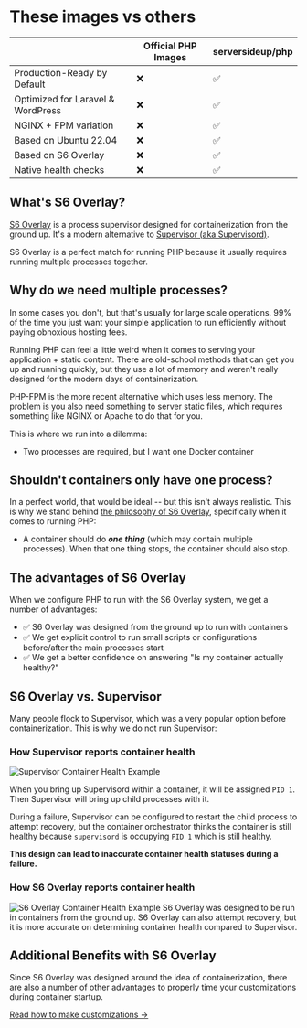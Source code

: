 # These images vs others

| | **Official PHP Images** |**serversideup/php** |
|-------------------------|-------------------------|---------------------|
| Production-Ready by Default| ❌ | ✅ |
Optimized for Laravel & WordPress| ❌ | ✅ |
NGINX + FPM variation| ❌ | ✅ |
Based on Ubuntu 22.04 | ❌ | ✅ |
Based on S6 Overlay | ❌ | ✅ |
Native health checks | ❌ | ✅ |

## What's S6 Overlay?
[S6 Overlay](https://github.com/just-containers/s6-overlay) is a process supervisor designed for containerization from the ground up. It's a modern alternative to [Supervisor (aka Supervisord)](https://supervisord.org/).

S6 Overlay is a perfect match for running PHP because it usually requires running multiple processes together.

## Why do we need multiple processes?
In some cases you don't, but that's usually for large scale operations. 99% of the time you just want your simple application to run efficiently without paying obnoxious hosting fees.

Running PHP can feel a little weird when it comes to serving your application + static content. There are old-school methods that can get you up and running quickly, but they use a lot of memory and weren't really designed for the modern days of containerization.

PHP-FPM is the more recent alternative which uses less memory. The problem is you also need something to server static files, which requires something like NGINX or Apache to do that for you.

This is where we run into a dilemma:
- Two processes are required, but I want one Docker container

## Shouldn't containers only have one process?
In a perfect world, that would be ideal -- but this isn't always realistic. This is why we stand behind [the philosophy of S6 Overlay](https://github.com/just-containers/s6-overlay#the-docker-way), specifically when it comes to running PHP:

- A container should do ***one thing*** (which may contain multiple processes). When that one thing stops, the container should also stop. 

## The advantages of S6 Overlay
When we configure PHP to run with the S6 Overlay system, we get a number of advantages:

- ✅ S6 Overlay was designed from the ground up to run with containers
- ✅ We get explicit control to run small scripts or configurations before/after the main processes start
- ✅ We get a better confidence on answering "Is my container actually healthy?"

## S6 Overlay vs. Supervisor
Many people flock to Supervisor, which was a very popular option before containerization. This is why we do not run Supervisor:

### How Supervisor reports container health
![Supervisor Container Health Example](/images/docs/supervisor-container.svg)

When you bring up Supervisord within a container, it will be assigned `PID 1`. Then Supervisor will bring up child processes with it.

During a failure, Supervisor can be configured to restart the child process to attempt recovery, but the container orchestrator thinks the container is still healthy because `supervisord` is occupying `PID 1` which is still healthy.

**This design can lead to inaccurate container health statuses during a failure.**

### How S6 Overlay reports container health
![S6 Overlay Container Health Example](/images/docs/s6-overlay-container.svg)
S6 Overlay was designed to be run in containers from the ground up. S6 Overlay can also attempt recovery, but it is more accurate on determining container health compared to Supervisor.

## Additional Benefits with S6 Overlay
Since S6 Overlay was designed around the idea of containerization, there are also a number of other advantages to properly time your customizations during container startup.

[Read how to make customizations →](/docs/guide/customizing-the-image)